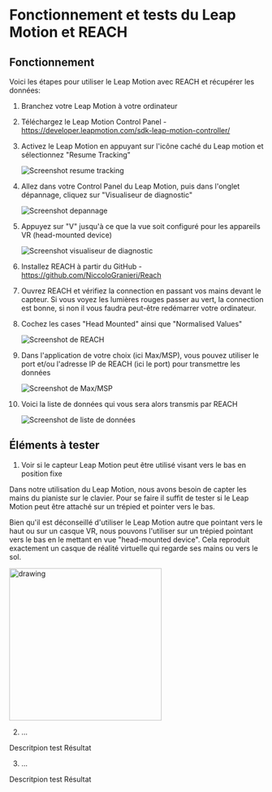 # Fonctionnement et tests du Leap Motion et REACH

## Fonctionnement

Voici les étapes pour utiliser le Leap Motion avec REACH et récupérer les données:

1. Branchez votre Leap Motion à votre ordinateur

2. Téléchargez le Leap Motion Control Panel - https://developer.leapmotion.com/sdk-leap-motion-controller/

3. Activez le Leap Motion en appuyant sur l'icône caché du Leap motion et sélectionnez "Resume Tracking"

    ![Screenshot resume tracking](../Images/resume_tracking.JPG)

4. Allez dans votre Control Panel du Leap Motion, puis dans l'onglet dépannage, cliquez sur "Visualiseur de diagnostic"

    ![Screenshot depannage](../Images/depannage.JPG)

5. Appuyez sur "V" jusqu'à ce que la vue soit configuré pour les appareils VR (head-mounted device)

    ![Screenshot visualiseur de diagnostic](../Images/visualiseur.JPG)

6. Installez REACH à partir du GitHub - https://github.com/NiccoloGranieri/Reach

7. Ouvrez REACH et vérifiez la connection en passant vos mains devant le capteur. Si vous voyez les lumières rouges passer au vert, la connection est bonne, si non il vous faudra peut-être redémarrer votre ordinateur.

8. Cochez les cases "Head Mounted" ainsi que "Normalised Values"

    ![Screenshot de REACH](../Images/reach.JPG)

9. Dans l'application de votre choix (ici Max/MSP), vous pouvez utiliser le port et/ou l'adresse IP de REACH (ici le port) pour transmettre les données

    ![Screenshot de Max/MSP](../Images/receive.JPG)

10. Voici la liste de données qui vous sera alors transmis par REACH

    ![Screenshot de liste de données](../Images/donnees.JPG)

## Éléments à tester

1. Voir si le capteur Leap Motion peut être utilisé visant vers le bas en position fixe

Dans notre utilisation du Leap Motion, nous avons besoin de capter les mains du pianiste sur le clavier. Pour se faire il suffit de tester si le Leap Motion peut être attaché sur un trépied et pointer vers le bas.

Bien qu'il est déconseillé d'utiliser le Leap Motion autre que pointant vers le haut ou sur un casque VR, nous pouvons l'utiliser sur un trépied pointant vers le bas en le mettant en vue "head-mounted device". Cela reproduit exactement un casque de réalité virtuelle qui regarde ses mains ou vers le sol.

<img src="../Images/leap_motion.jpg" alt="drawing" height="300"/>

2. ...

Descritpion test
Résultat

3. ...

Descritpion test
Résultat
